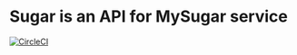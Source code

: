 # Sugar is an API for MySugar service

[![CircleCI](https://circleci.com/gh/igomonov88/sugar.svg?style=svg)](https://circleci.com/gh/igomonov88/sugar)